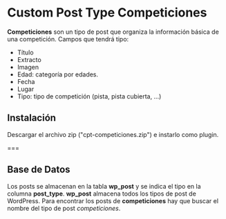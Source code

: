 # Custom Post Type Competiciones

**Competiciones** son un tipo de post que organiza la información básica de una competición.
Campos que tendrá tipo:

- Título
- Extracto
- Imagen
- Edad: categoría por edades.
- Fecha
- Lugar
- Tipo: tipo de competición (pista, pista cubierta, ...)

## Instalación

Descargar el archivo zip ("cpt-competiciones.zip") e instarlo como plugin.

===

## Base de Datos

Los posts se almacenan en la tabla **wp_post** y se indica el tipo en la columna **post_type**.
**wp_post** almacena todos los tipos de post de WordPress.
Para encontrar los posts de **competiciones** hay que buscar el nombre del tipo de post *competiciones*.
